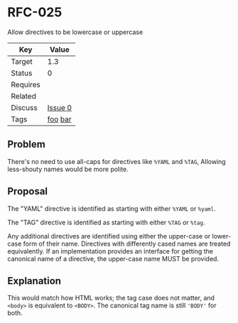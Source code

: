 RFC-025
=======

Allow directives to be lowercase or uppercase


| Key | Value |
| --- | --- |
| Target | 1.3 |
| Status | 0 |
| Requires | |
| Related | |
| Discuss | [Issue 0](../../issues/0) |
| Tags | [foo]() [bar]() |


## Problem

There's no need to use all-caps for directives like `%YAML` and `%TAG`,
Allowing less-shouty names would be more polite.


## Proposal

The "YAML" directive is identified as starting with either `%YAML` or `%yaml`.

The "TAG" directive is identified as starting with either `%TAG` or `%tag`.

Any additional directives are identified using either the upper-case or lower-case form of their name.
Directives with differently cased names are treated equivalently.
If an implementation provides an interface for getting the canonical name of a directive, the upper-case name MUST be provided.


## Explanation

This would match how HTML works; the tag case does not matter, and `<body>` is equivalent to `<BODY>`.
The canonical tag name is still `'BODY'` for both.
